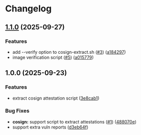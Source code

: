 # Changelog

## [1.1.0](https://github.com/Aleph-Alpha/support/compare/v1.0.0...v1.1.0) (2025-09-27)


### Features

* add --verify option to cosign-extract.sh ([#3](https://github.com/Aleph-Alpha/support/issues/3)) ([a184297](https://github.com/Aleph-Alpha/support/commit/a184297bd0054fd927ecbbe763dbd9d37865a76a))
* image verification script ([#5](https://github.com/Aleph-Alpha/support/issues/5)) ([a015779](https://github.com/Aleph-Alpha/support/commit/a01577999364423cf8206bb7bfc119187931293e))

## 1.0.0 (2025-09-23)


### Features

* extract cosign attestation script ([3e8cab1](https://github.com/Aleph-Alpha/support/commit/3e8cab185a2f106acebd6c30c11337636fce220f))


### Bug Fixes

* **cosign:** support script to extract attestations ([#1](https://github.com/Aleph-Alpha/support/issues/1)) ([488070e](https://github.com/Aleph-Alpha/support/commit/488070e94e2d20bde5df7b7b93cd2afdc253cba1))
* support extra vuln reports ([d3eb64f](https://github.com/Aleph-Alpha/support/commit/d3eb64f460fd587888a271dd24bafe95925302dc))
